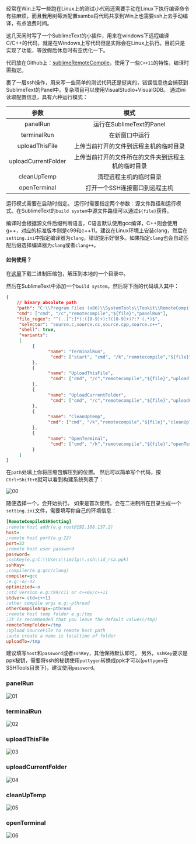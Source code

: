 
经常在Win上写一些跑在Linux上的测试小代码还需要手动在Linux下执行编译命令有些麻烦，而且我用树莓派配置samba将代码共享到Win上也需要ssh上去手动编译，有点浪费时间。

这几天闲时写了一个SublimeText的小插件，用来在windows下远程编译C/C++的代码，就是在Windows上写代码但是实际会在Linux上执行。目前只是实现了功能，等放假后休息时有空优化一下。

代码放在Github上：[sublimeRemoteCompile](https://github.com/hxhb/sublimeRemoteCompile)，使用了一些`C++11`的特性，编译时需指定。

裹了一层ssh操作，用来写一些简单的测试代码还是挺爽的，错误信息也会捕获到SublimeText的Panel中。复杂项目可以使用VisualStudio+VisualGDB。
通过ini读取配置信息，具有六种运行模式：

| 参数                  | 模式                        |
| :-----------------: | :-----------------------: |
| panelRun            | 运行在SublimeText的Panel      |
| terminalRun         | 在新窗口中运行                   |
| uploadThisFile      | 上传当前打开的文件到远程主机的临时目录       |
| uploadCurrentFolder | 上传当前打开的文件所在的文件夹到远程主机的临时目录 |
| cleanUpTemp         | 清理远程主机的临时目录               |
| openTerminal        | 打开一个SSH连接窗口到远程主机          |

运行模式需要在启动时指定。
运行时需要指定两个参数：源文件路径和运行模式。在SublimeText的`build system`中源文件路径可以通过`${file}`获得。

编译时会根据源文件后缀判断语言，C语言默认使用gcc编译，C++则会使用g++，对应的标准版本则是c99和c++11。建议在Linux环境上安装clang，然后在`setting.ini`中指定编译器为`clang`，错误提示好很多。如果指定`clang`也会自动匹配后缀选择编译器为`clang`或者`clang++`。
#### 如何使用？

在[这里](https://github.com/hxhb/sublimeRemoteCompile/releases/tag/v1.0)下载二进制压缩包，解压到本地的一个目录中。

然后在SublimeText中添加一个`build system`，然后将下面的代码填入其中：

```json
{
    // binary absolute path
    "path": "C:\\Program Files (x86)\\SystemTools\\Tookit\\RemoteCompile",
    "cmd": ["cmd", "/c","remotecompile","${file}","panelRun"],
    "file_regex": "^(..[^:]*):([0-9]+):?([0-9]+)?:? (.*)$",
     "selector": "source.c,source.cc,source.cpp,source.c++",
     "shell": true,
     "variants":
     [
          {
                "name": "TerminalRun",
                 "cmd": ["start", "cmd", "/k","remotecompile","${file}","terminalRun"]
          },
          {
                "name": "UploadThisFile",
                 "cmd": ["cmd", "/c","remotecompile","${file}","uploadThisFile"]
          },
          {
                "name": "UploadCurrentFolder",
                 "cmd": ["cmd", "/c","remotecompile","${file}","uploadCurrentFolder"]
          },
          {
                "name": "CleanUpTemp",
                "cmd": ["cmd", "/k","remotecompile","${file}","cleanUpTemp"]
          },
          {
                "name": "OpenTerminal",
                 "cmd": ["cmd", "/k","remotecompile","${file}","openTerminal"]
          }
     ]
}
```

在`path`处填上你将压缩包解压到的位置。
然后可以简单写个代码，按`Ctrl+Shift+B`就可以看到构建系统列表了：

![00](http://7xilo9.com1.z0.glb.clouddn.com/blog-images/sublimeTextRemoteCompilePlugins/00.png)

随便选择一个，会开始执行。
如果是首次使用，会在二进制所在目录生成一个`setting.ini`文件，需要填写你自己的环境信息：

```ini
[RemoteCompileSSHSetting]
;remote host addr(e.g root@192.168.137.2)
host=
;remote host port(e.g:22)
port=22
;remote host user password
password=
;sshKey(e.g:C:\\Users\\imzlp\\.ssh\\id_rsa.ppk)
sshKey=
;compiler(e.g:gcc/clang)
compiler=gcc
;e.g:-o/-o2
optimizied=-o
;std version e.g:c99/c11 or c++0x/c++11
stdver=-std=c++11
;other compile args e.g:-pthread
otherCompileArgs=-pthread
;remote host temp folder e.g:/tmp
;It is recommended that you leave the default values(/tmp)
remoteTempFolder=/tmp
;Upload SourceFile to remote host path
;auto create a name is localtime of folder
uploadTo=/tmp
```

建议填写`host`和`password`或者`sshKey`，其他保持默认即可。
另外，`sshKey`要求是ppk秘钥，需要将ssh的秘钥使用`puttygen`转换成ppk才可以(`puttygen`在SSHTools目录下)，建议使用`password`。

### panelRun
![01](http://7xilo9.com1.z0.glb.clouddn.com/blog-images/sublimeTextRemoteCompilePlugins/01.png)
### terminalRun
![02](http://7xilo9.com1.z0.glb.clouddn.com/blog-images/sublimeTextRemoteCompilePlugins/02.png)
### uploadThisFile
![03](http://7xilo9.com1.z0.glb.clouddn.com/blog-images/sublimeTextRemoteCompilePlugins/03.png)
### uploadCurrentFolder
![04](http://7xilo9.com1.z0.glb.clouddn.com/blog-images/sublimeTextRemoteCompilePlugins/04.png)
### cleanUpTemp
![05](http://7xilo9.com1.z0.glb.clouddn.com/blog-images/sublimeTextRemoteCompilePlugins/05.png)
### openTerminal
![06](http://7xilo9.com1.z0.glb.clouddn.com/blog-images/sublimeTextRemoteCompilePlugins/06.png)
